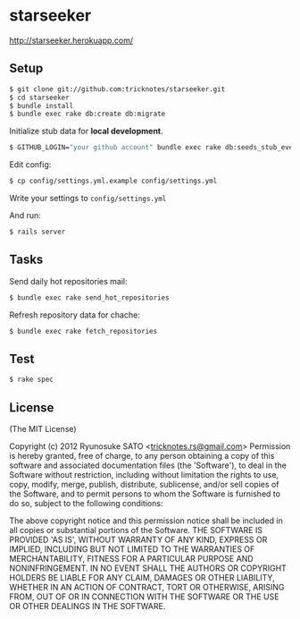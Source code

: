 # starseeker

http://starseeker.herokuapp.com/

## Setup

``` sh
$ git clone git://github.com:tricknotes/starseeker.git
$ cd starseeker
$ bundle install
$ bundle exec rake db:create db:migrate
```

Initialize stub data for **local development**.
``` sh
$ GITHUB_LOGIN="your github account" bundle exec rake db:seeds_stub_event
```

Edit config:
``` sh
$ cp config/settings.yml.example config/settings.yml
```

Write your settings to `config/settings.yml`

And run:
``` sh
$ rails server
```

## Tasks

Send daily hot repositories mail:
``` sh
$ bundle exec rake send_hot_repositories
```

Refresh repository data for chache:
``` sh
$ bundle exec rake fetch_repositories
```

## Test

``` sh
$ rake spec
```

## License

(The MIT License)

Copyright (c) 2012 Ryunosuke SATO &lt;tricknotes.rs@gmail.com&gt;
Permission is hereby granted, free of charge, to any person obtaining a copy of this software and associated documentation files (the 'Software'), to deal in the Software without restriction, including without limitation the rights to use, copy, modify, merge, publish, distribute, sublicense, and/or sell copies of the Software, and to permit persons to whom the Software is furnished to do so, subject to the following conditions:

The above copyright notice and this permission notice shall be included in all copies or substantial portions of the Software.
THE SOFTWARE IS PROVIDED 'AS IS', WITHOUT WARRANTY OF ANY KIND, EXPRESS OR IMPLIED, INCLUDING BUT NOT LIMITED TO THE WARRANTIES OF MERCHANTABILITY, FITNESS FOR A PARTICULAR PURPOSE AND NONINFRINGEMENT. IN NO EVENT SHALL THE AUTHORS OR COPYRIGHT HOLDERS BE LIABLE FOR ANY CLAIM, DAMAGES OR OTHER LIABILITY, WHETHER IN AN ACTION OF CONTRACT, TORT OR OTHERWISE, ARISING FROM, OUT OF OR IN CONNECTION WITH THE SOFTWARE OR THE USE OR OTHER DEALINGS IN THE SOFTWARE.
